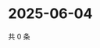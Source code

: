 # 2025-06-04

共 0 条

<!-- BEGIN ZHIHUVIDEO -->
<!-- 最后更新时间 Wed Jun 04 2025 04:13:08 GMT+0800 (China Standard Time) -->

<!-- END ZHIHUVIDEO -->
